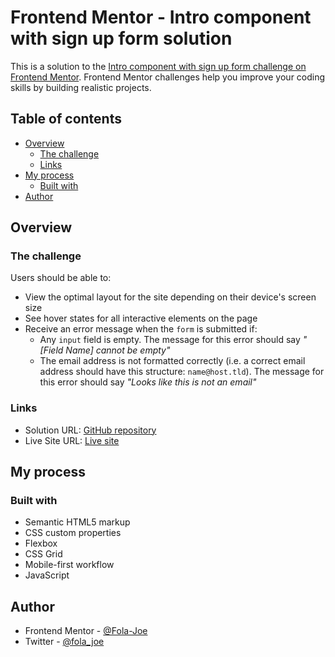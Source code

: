 # Frontend Mentor - Intro component with sign up form solution

This is a solution to the [Intro component with sign up form challenge on Frontend Mentor](https://www.frontendmentor.io/challenges/intro-component-with-signup-form-5cf91bd49edda32581d28fd1). Frontend Mentor challenges help you improve your coding skills by building realistic projects. 

## Table of contents

- [Overview](#overview)
  - [The challenge](#the-challenge)
  - [Links](#links)
- [My process](#my-process)
  - [Built with](#built-with)
- [Author](#author)

## Overview

### The challenge

Users should be able to:

- View the optimal layout for the site depending on their device's screen size
- See hover states for all interactive elements on the page
- Receive an error message when the `form` is submitted if:
  - Any `input` field is empty. The message for this error should say *"[Field Name] cannot be empty"*
  - The email address is not formatted correctly (i.e. a correct email address should have this structure: `name@host.tld`). The message for this error should say *"Looks like this is not an email"*

### Links

- Solution URL: [GitHub repository](https://github.com/Fola-Joe/Intro-component-with-sign-up-form.git)
- Live Site URL: [Live site](https://fola-joe.github.io/Intro-component-with-sign-up-form/)

## My process

### Built with

- Semantic HTML5 markup
- CSS custom properties
- Flexbox
- CSS Grid
- Mobile-first workflow
- JavaScript


## Author

- Frontend Mentor - [@Fola-Joe](https://www.frontendmentor.io/profile/Fola-Joe)
- Twitter - [@fola_joe](https://twitter.com/fola_joe)